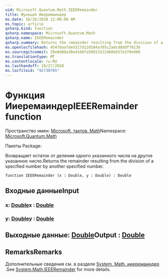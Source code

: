 ```yaml
---
uid: Microsoft.Quantum.Math.IEEERemainder
title: Функция Ииеремаиндер
ms.date: 10/26/2020 12:00:00 AM
ms.topic: article
qsharp.kind: function
qsharp.namespace: Microsoft.Quantum.Math
qsharp.name: IEEERemainder
qsharp.summary: Returns the remainder resulting from the division of a specified number by another specified number.
ms.openlocfilehash: 4547daafded317d110184a705c2adcd8ddff8136
ms.sourcegitcommit: 29e0d88a30e4166fa580132124b0eb57e1f0e986
ms.translationtype: MT
ms.contentlocale: ru-RU
ms.lasthandoff: 10/27/2020
ms.locfileid: "92730705"
---
```

# <a name="ieeeremainder-function"></a><span data-ttu-id="4d082-102">Функция Ииеремаиндер</span><span class="sxs-lookup"><span data-stu-id="4d082-102">IEEERemainder function</span></span>

<span data-ttu-id="4d082-103">Пространство имен: [Microsoft. тактов. Math](xref:Microsoft.Quantum.Math)</span><span class="sxs-lookup"><span data-stu-id="4d082-103">Namespace: [Microsoft.Quantum.Math](xref:Microsoft.Quantum.Math)</span></span>

<span data-ttu-id="4d082-104">Пакеты [](https://nuget.org/packages/)</span><span class="sxs-lookup"><span data-stu-id="4d082-104">Package: [](https://nuget.org/packages/)</span></span>


<span data-ttu-id="4d082-105">Возвращает остаток от деления одного указанного числа на другое указанное число.</span><span class="sxs-lookup"><span data-stu-id="4d082-105">Returns the remainder resulting from the division of a specified number by another specified number.</span></span>

```qsharp
function IEEERemainder (x : Double, y : Double) : Double
```


## <a name="input"></a><span data-ttu-id="4d082-106">Входные данные</span><span class="sxs-lookup"><span data-stu-id="4d082-106">Input</span></span>

### <a name="x--double"></a><span data-ttu-id="4d082-107">x: [Double](xref:microsoft.quantum.lang-ref.double)</span><span class="sxs-lookup"><span data-stu-id="4d082-107">x : [Double](xref:microsoft.quantum.lang-ref.double)</span></span>




### <a name="y--double"></a><span data-ttu-id="4d082-108">y: [Double](xref:microsoft.quantum.lang-ref.double)</span><span class="sxs-lookup"><span data-stu-id="4d082-108">y : [Double](xref:microsoft.quantum.lang-ref.double)</span></span>





## <a name="output--double"></a><span data-ttu-id="4d082-109">Выходные данные: [Double](xref:microsoft.quantum.lang-ref.double)</span><span class="sxs-lookup"><span data-stu-id="4d082-109">Output : [Double](xref:microsoft.quantum.lang-ref.double)</span></span>



## <a name="remarks"></a><span data-ttu-id="4d082-110">Remarks</span><span class="sxs-lookup"><span data-stu-id="4d082-110">Remarks</span></span>

<span data-ttu-id="4d082-111">Дополнительные сведения см. в разделе [System. Math. ииеремаиндер](https://docs.microsoft.com/dotnet/api/system.math.ieeeremainder) .</span><span class="sxs-lookup"><span data-stu-id="4d082-111">See [System.Math.IEEERemainder](https://docs.microsoft.com/dotnet/api/system.math.ieeeremainder) for more details.</span></span>